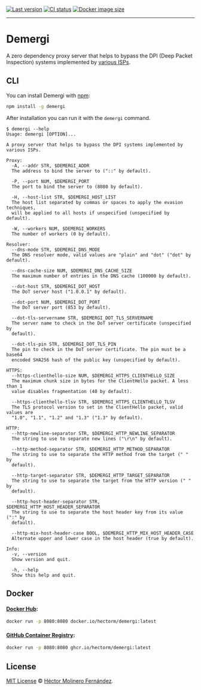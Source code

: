 [![Last version](https://img.shields.io/github/v/release/hectorm/demergi?label=version)](https://github.com/hectorm/demergi/releases)
[![CI status](https://img.shields.io/github/workflow/status/hectorm/demergi/CI?label=build)](https://github.com/hectorm/demergi/actions/workflows/ci.yml)
[![Docker image size](https://img.shields.io/docker/image-size/hectorm/demergi/latest?label=docker%20image%20size)](https://hub.docker.com/r/hectorm/demergi/tags)

***

# Demergi

A zero dependency proxy server that helps to bypass the DPI (Deep Packet Inspection) systems implemented by [various ISPs](./ISP.md).

## CLI

You can install Demergi with [npm](https://www.npmjs.com/package/demergi):
```sh
npm install -g demergi
```

After installation you can run it with the `demergi` command.

```
$ demergi --help
Usage: demergi [OPTION]...

A proxy server that helps to bypass the DPI systems implemented by various ISPs.

Proxy:
  -A, --addr STR, $DEMERGI_ADDR
  The address to bind the server to ("::" by default).

  -P, --port NUM, $DEMERGI_PORT
  The port to bind the server to (8080 by default).

  -H, --host-list STR, $DEMERGI_HOST_LIST
  The host list separated by commas or spaces to apply the evasion techniques,
  will be applied to all hosts if unspecified (unspecified by default).

  -W, --workers NUM, $DEMERGI_WORKERS
  The number of workers (0 by default).

Resolver:
  --dns-mode STR, $DEMERGI_DNS_MODE
  The DNS resolver mode, valid values are "plain" and "dot" ("dot" by default).

  --dns-cache-size NUM, $DEMERGI_DNS_CACHE_SIZE
  The maximum number of entries in the DNS cache (100000 by default).

  --dot-host STR, $DEMERGI_DOT_HOST
  The DoT server host ("1.0.0.1" by default).

  --dot-port NUM, $DEMERGI_DOT_PORT
  The DoT server port (853 by default).

  --dot-tls-servername STR, $DEMERGI_DOT_TLS_SERVERNAME
  The server name to check in the DoT server certificate (unspecified by
  default).

  --dot-tls-pin STR, $DEMERGI_DOT_TLS_PIN
  The pin to check in the DoT server certificate. The pin must be a base64
  encoded SHA256 hash of the public key (unspecified by default).

HTTPS:
  --https-clienthello-size NUM, $DEMERGI_HTTPS_CLIENTHELLO_SIZE
  The maximum chunk size in bytes for the ClientHello packet. A less than 1
  value disables fragmentation (40 by default).

  --https-clienthello-tlsv STR, $DEMERGI_HTTPS_CLIENTHELLO_TLSV
  The TLS protocol version to set in the ClientHello packet, valid values are
  "1.0", "1.1", "1.2" and "1.3" ("1.3" by default).

HTTP:
  --http-newline-separator STR, $DEMERGI_HTTP_NEWLINE_SEPARATOR
  The string to use to separate new lines ("\r\n" by default).

  --http-method-separator STR, $DEMERGI_HTTP_METHOD_SEPARATOR
  The string to use to separate the HTTP method from the target (" " by
  default).

  --http-target-separator STR, $DEMERGI_HTTP_TARGET_SEPARATOR
  The string to use to separate the target from the HTTP version (" " by
  default).

  --http-host-header-separator STR, $DEMERGI_HTTP_HOST_HEADER_SEPARATOR
  The string to use to separate the host header key from its value (":" by
  default).

  --http-mix-host-header-case BOOL, $DEMERGI_HTTP_MIX_HOST_HEADER_CASE
  Alternate upper and lower case in the host header (true by default).

Info:
  -v, --version
  Show version and quit.

  -h, --help
  Show this help and quit.
```

## Docker

#### [Docker Hub](https://hub.docker.com/r/hectorm/demergi/tags):
```sh
docker run -p 8080:8080 docker.io/hectorm/demergi:latest
```

#### [GitHub Container Registry](https://github.com/hectorm/demergi/pkgs/container/demergi):
```sh
docker run -p 8080:8080 ghcr.io/hectorm/demergi:latest
```

## License

[MIT License](./LICENSE.md) © [Héctor Molinero Fernández](https://hector.molinero.dev/).

